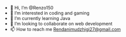 - 👋 Hi, I’m @Renzo150
- 👀 I’m interested in coding and gaming 
- 🌱 I’m currently learning Java 
- 💞️ I’m looking to collaborate on web development 
- 📫 How to reach me Rendanimudzhigi27@gmail.com

<!---
Renzo150/Renzo150 is a ✨ special ✨ repository because its `README.md` (this file) appears on your GitHub profile.
You can click the Preview link to take a look at your changes.
--->
